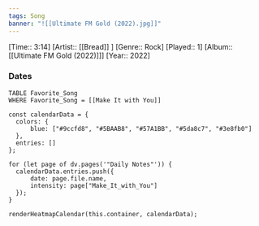 ```yaml
---
tags: Song  
banner: "![[Ultimate FM Gold (2022).jpg]]"
---
```

[Time:: 3:14]
[Artist:: [[Bread]] ]
[Genre:: Rock]
[Played:: 1]
[Album:: [[Ultimate FM Gold (2022)]]]
[Year:: 2022]
### Dates
````dataview
TABLE Favorite_Song
WHERE Favorite_Song = [[Make It with You]]
````

  ```dataviewjs
const calendarData = { 
	colors: { 
		blue: ["#9ccfd8", "#5BAAB8", "#57A1BB", "#5da8c7", "#3e8fb0"] 
	}, 
	entries: [] 
}; 

for (let page of dv.pages('"Daily Notes"')) { 
	calendarData.entries.push({ 
		date: page.file.name, 
		intensity: page["Make_It_with_You"]
	}); 
} 

renderHeatmapCalendar(this.container, calendarData);
```
